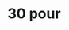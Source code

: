 ---
ee_id_thing: '4342'
site: '1'
type: '2'
inv_num: 2016-019
url: 2016-019-30-pour
title: 30 pour
year: '2016'
display_year: '2016'
medium: Chromogenic print
dims: 168 x 95.8 x 4 cm
pitch: ''
ps: ''
live_url: ''
related: ''
youtube: ''
related_code: ''
imgs: 30-pour-2016-019-full-database-JH.jpg
subheading: ''
download: ''
add_credit: ''
commission: ''
layout: things-i-made
---